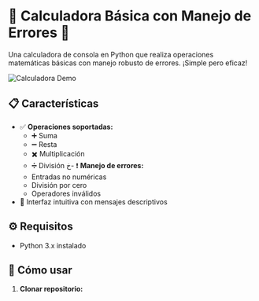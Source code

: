 # 🧮 Calculadora Básica con Manejo de Errores 🔢

Una calculadora de consola en Python que realiza operaciones matemáticas básicas con manejo robusto de errores. ¡Simple pero eficaz!

![Calculadora Demo](https://via.placeholder.com/600x200.png?text=Interfaz+de+consola+con+operaciones+matemáticas)

## 📋 Características
- ✅ **Operaciones soportadas:**
  - ➕ Suma
  - ➖ Resta
  - ✖️ Multiplicación
  - ➗ División
خ- ❗ **Manejo de errores:**
  - Entradas no numéricas
  - División por cero
  - Operadores inválidos
- 🎨 Interfaz intuitiva con mensajes descriptivos

## ⚙️ Requisitos
- Python 3.x instalado

## 🚀 Cómo usar
1. **Clonar repositorio:**